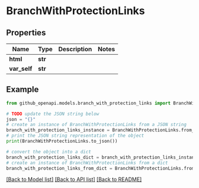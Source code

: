 # BranchWithProtectionLinks


## Properties

Name | Type | Description | Notes
------------ | ------------- | ------------- | -------------
**html** | **str** |  | 
**var_self** | **str** |  | 

## Example

```python
from github_openapi.models.branch_with_protection_links import BranchWithProtectionLinks

# TODO update the JSON string below
json = "{}"
# create an instance of BranchWithProtectionLinks from a JSON string
branch_with_protection_links_instance = BranchWithProtectionLinks.from_json(json)
# print the JSON string representation of the object
print(BranchWithProtectionLinks.to_json())

# convert the object into a dict
branch_with_protection_links_dict = branch_with_protection_links_instance.to_dict()
# create an instance of BranchWithProtectionLinks from a dict
branch_with_protection_links_from_dict = BranchWithProtectionLinks.from_dict(branch_with_protection_links_dict)
```
[[Back to Model list]](../README.md#documentation-for-models) [[Back to API list]](../README.md#documentation-for-api-endpoints) [[Back to README]](../README.md)


